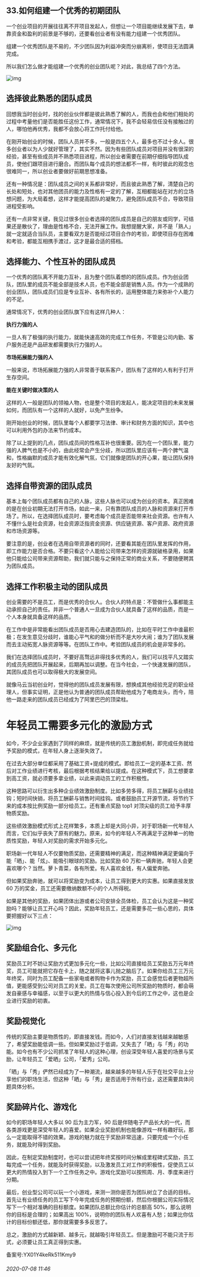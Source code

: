 ## 33.如何组建一个优秀的初期团队
一个创业项目的开展往往离不开项目发起人，但想让一个项目能继续发展下去，单靠资金和盈利的前景是不够的，还要看创业者有没有能力组建一个优秀团队。


组建一个优秀团队是不易的，不少团队因为利益冲突而分崩离析，使项目无法圆满完成。


所以我们怎么做才能组建一个优秀的创业团队呢？对此，我总结了四个方法。


![img](https://pic4.zhimg.com/v2-52a475fddcffe9b0dc46011110ecd0af.webp)

**选择彼此熟悉的团队成员**
---------------


回想我当时创业时，找的创业伙伴都是彼此熟悉了解的人，而我也会和他们相处的过程中考量他们是否能胜任这份工作，通常情况下，我不会轻易信任没有接触过的人，哪怕他再优秀，我都不会放心将工作托付给他。


在刚开始创业的时候，团队人员并不多，一般是四五个人，最多也不过十余人。很多创业者以为人少就好管理了，其实不然。因为有些团队成员对项目并没有很深的经验，甚至有些成员并不熟悉项目进程，所以创业者需要在前期仔细指导团队成员，使他们跟项目进行磨合。而团队每个成员的想法都不一样，有时彼此的观念也很难同一，所以创业者要做好前期思想准备。


还有一种情况是：团队成员之间的关系都非常好，而且彼此熟悉了解，清楚自己的长处和短处，也对其他团员的能力及性格有一定的了解，互相都能站在对方的立场想问题，为大局着想，这样才能提高团队的凝聚力，避免团队成员不合，导致项目进程受影响。


还有一点非常关键，我见过很多创业者选择的团队成员是自己的朋友或同学，可结果还是散伙了，理由是性格不合，无法开展工作。我想提醒大家，并不是「熟人」就一定就适合当队员，主要看双方是否能经过项目合作的考验，即使项目存在困难和考验，都能互相携手渡过，这才是最合适的搭档。


**选择能力、个性互补的团队成员**
------------------


一个优秀的团队离不开能力互补，且为整个团队着想的的团队成员。作为创业团队，团队里的成员不能全部是技术人员，也不能全部是销售人员。作为一个成熟的创业团队，团队成员们应是专业互补、各有所长的，运用整体能力来弥补个人能力的不足。


通常情况下，优秀的创业团队旗下应有这样几种人：


**执行力强的人**


一旦人有了极强的执行能力，就能快速高效的完成工作任务，不管是公司内勤、客户服务还是产品研发都需要执行力强的人。


**市场拓展能力强的人**


一般来说，市场拓展能力强的人非常善于联系客户，团队有了这样的人有利于打开生存空间。


**能在关键时做决策的人**


这样的人一般是团队的领袖人物，也是整个项目的发起人，能决定项目的未来发展如何，而团队有一个这样的人就好，以免产生纷争。


刚开始创业的时候，团队里每个人都要学习法律、审计和财务方面的知识，其中也可以利用外包的办法来节约成本。


除了以上提到的几点，团队成员间的性格互补也很重要。因为在一个团队里，能力强的人脾气也是不小的，由此经常会产生分歧，所以团队里应该有一两个脾气温和，性格幽默的成员才能有效化解气氛，它们就像是团队的开心果，能让团队保持友好的气氛。


**选择自带资源的团队成员**
---------------


基本上每个团队成员都有自己的人脉，这些人脉也可以成为创业的资本。真正困难的是在创业初期无法打开市场，如此一来，只有靠团队成员的人脉和资源来打开市场了。所以，在选择团队成员时，要考虑每个成员是否能带来社会资源。也许有人不懂什么是社会资源，社会资源泛指资金资源、供应链资源、客户资源、政府资源和市场资源等。


要注意的是，创业者在选用自带资源者的同时，还要看其能在团队里发挥的作用，即工作能力是否合格。不要只看这个人能给公司带来怎样的资源就破格录用，如果他只能给公司带来资源帮助，我们就只能与之保持正常的商业关系，不要随便聘其为团队成员。


**选择工作积极主动的团队成员**
-----------------


创业需要的不是员工，而是优秀的合伙人。合伙人的特点是：不管做什么事都能主动承担自己的责任。并非一个普通人一旦成为合伙人就具备了这样的品质，而是一个人本身就具备这样的品质。


在工作中是非常能看出团队成员是否用心去建造团队的，比如在平时工作中谁最积极；在发生意见分歧时，谁能心平气和的做分析而不是大吵大闹；谁为了团队发展而去主动拓宽人脉资源等等。在团队工作中。考验团队成员的机会是非常多的。


我们在选择团队成员时，不要好高骛远非得找多优秀的人，我们可以找平凡又踏实的成员先把团队开展起来，后期再加以调整。在当今社会，一个快速发展的团队，其团队成员也可以取得极大的发展空间。


就像马云当初创业时，觉得他的团队成员发展有限，想换成其他经验充足的职业经理人，但事实证明，正是他认为普通的团队成员帮助他成为了电商龙头，而今，陪他一路走来的团队成员已经成为了阿里巴巴的顶梁柱。


**年轻员工需要多元化的激励方式**
==================


如今，不少企业家遇到了同样的麻烦，就是传统的员工激励机制，即完成任务就给予奖励的模式，在年轻人身上逐渐失效了。


在过去大部分单位都采用了基础工资+提成的模式。即给员工一定的基本工资、然后对工作业绩进行考核，最后根据考核结果给以提成。在这种模式下，员工想要拿到高工资，就必须要多拿业绩，以此来调动员工的工作积极性。


这种思路可以衍生出多种企业绩效激励制度。比如多劳多得，将员工酬薪与业绩挂钩；短时间快销，将员工酬薪与销售时间挂钩。或者鼓励员工开源节流，将节约下来的成本按比例奖励一部分给员工。还有重点奖励 top1 对顶尖级的员工给予丰厚物质奖励。


这些绩效激励模式形式上花样繁多，本质上却是大同小异，对于职场新一代年轻人而言，它们似乎丧失了原有的魅力。原来，如今的年轻人不再满足于这种单一的物质性奖励，年轻人对奖励的需求开始多元化。


职场新一代年轻人不仅要物质奖励，还需要精神的满足，而这种精神满足更偏向于能「晒」、能「炫」、能吸引眼球的奖励。比如奖励 60 万和一辆奔驰，年轻人会更喜欢哪个？当然。萝卜青菜，各有所爱。有人喜欢金钱，有人偏爱奔驰。


但如果奖励奔驰，就可以将奖励变为成本，让员工得到更大的实惠。如果直接发放 60 万的奖金，员工还需要缴纳数额不小的个人所得税。


如果是其他的奖励，如果团体出游或者公司安排全员体检，员工会认为这是一种奖励吗？能够让员工开心吗？因此，奖励年轻员工，还是需要多花一些心思的，具体要把握好以下三点：


![img](https://pic2.zhimg.com/v2-e916a6d6d797d7e6e33557dc2174079f.webp)

**奖励组合化、多元化**
-------------


奖励员工时不妨让奖励方式更加多元化一些，比如公司直接给员工奖励五万元年终奖，员工可能就把它存在卡上，随之就将这事儿抛之脑后了。如果你给员工三万元年终奖，同时为员工配备一些家电或者购物卡作为奖励，员工会感觉后者更物超所值，更能感受到公司对员工的关爱。员工在每次使用公司所奖励的物质时，都会萌发自豪感与幸福感，以至于以更大的热情与信心投入到今后的工作之中，这也是企业进行奖励的初衷。


**奖励视觉化**
---------


传统的奖励主要是物质性的，即直接发钱。而如今，人们对直接发钱越来越敏感了，希望奖励能低调一些。但如果奖励过于低调，又失去了「晒」与「秀」的功能。如今也有不少公司抓准了年轻人的这种心理，创设深受年轻人喜爱的场景与奖励，让年轻员工「爱晒」公司，「爱秀」公司。


「晒」与「秀」俨然已经成为了一种潮流，越来越多的年轻人乐于在社交平台上分享他们的职场生活，但这种「晒」与「秀」是否适用于所有行业，这还需要具体问题具体分析。


**奖励碎片化、游戏化**
-------------


如今的职场年轻人大多以 90 后为主力军，90 后是伴随电子产品长大的一代，而各类游戏更是深受年轻人的喜爱。如果企业奖励机制也能像游戏一样有趣好玩，那么一定能取得不错的效果。游戏的魅力就在于奖励非常迅速，只要完成一个小任务，就能及时得到奖励。


因此，在制定奖励制度时，也可以尝试把年终奖按时间分解成里程碑式奖励，员工每完成一个任务，就能及时获得奖励，以及激发员工对工作的积极性，促使员工以更大的热情投入到下一个工作任务之中。游戏化奖励可以按照周、月、季度来进行分期。


最后，创业型公司可以玩一个小游戏，来测一测你是否为团队树立了合适的目标。首先让有业绩任务的员工写下今年完成任务的预期份额，然后你根据公司实际情况写下一个相对准确的目标额度。如果团队总额比你估计的总额高 50%，那么说明你的目标是合理的；如果高出 100%，说明你的团队有人欢喜有人愁；如果比你估计的目标份额还低，那你就需要多多反思了。


总之，激励的方式越新颖、越多元，就越吸引年轻员工。但是激励可不能只流于形式，必须要让员工真正得到实惠。


备案号:YX01Y4keRk511Kmy9


###### 2020-07-08 11:46
